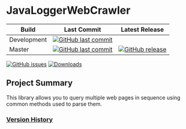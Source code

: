 # JavaLoggerWebCrawler
Build | Last Commit | Latest Release
--- | --- | ---
Development | [![GitHub last commit](https://img.shields.io/github/last-commit/schuman-aaron/JavaLoggerWebCrawler/)](https://github.com/schuman-aaron/JavaLoggerWebCrawler/tree/)
Master | [![GitHub last commit](https://img.shields.io/github/last-commit/schuman-aaron/JavaLoggerWebCrawler/master.svg)](https://github.com/schuman-aaron/JavaLoggerWebCrawler/tree/master/) | [![GitHub release](https://img.shields.io/github/release/schuman-aaron/JavaLoggerWebCrawler.svg)](https://github.com/schuman-aaron/JavaLoggerWebCrawler/releases)

[![GitHub issues](https://img.shields.io/github/issues/schuman-aaron/JavaLoggerWebCrawler.svg)](https://github.com/schuman-aaron/JavaLoggerWebCrawler/issues)
[![Downloads](https://img.shields.io/github/downloads/schuman-aaron/JavaLoggerWebCrawler/total.svg?label=Downloads&maxAge=999)](https://github.com/schuman-aaron/JavaLoggerWebCrawler/releases)

## Project Summary
This library allows you to query multiple web pages in sequence using common methods used to parse them.

### [Version History](/CHANGELOG.md)
